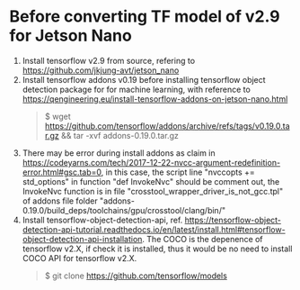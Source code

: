# Before converting TF model of v2.9 for Jetson Nano
1. Install tensorflow v2.9 from source, refering to https://github.com/jkjung-avt/jetson_nano
2. Install tensorflow addons v0.19 before installing tensorflow object detection package for for machine learning, with reference to https://qengineering.eu/install-tensorflow-addons-on-jetson-nano.html
   > $ wget https://github.com/tensorflow/addons/archive/refs/tags/v0.19.0.tar.gz && tar -xvf addons-0.19.0.tar.gz
4. There may be error during install addons as claim in https://codeyarns.com/tech/2017-12-22-nvcc-argument-redefinition-error.html#gsc.tab=0, in this case, the script line "nvccopts += std_options" in function "def InvokeNvc" should be comment out, the InvokeNvc function is in file "crosstool_wrapper_driver_is_not_gcc.tpl" of addons file folder "addons-0.19.0/build_deps/toolchains/gpu/crosstool/clang/bin/"
5. Install tensorflow-object-detection-api, ref. https://tensorflow-object-detection-api-tutorial.readthedocs.io/en/latest/install.html#tensorflow-object-detection-api-installation. The COCO is the depenence of tensorflow v2.X, if check it is installed, thus it would be no need to install COCO API for tensorflow v2.X. 
   > $ git clone https://github.com/tensorflow/models
